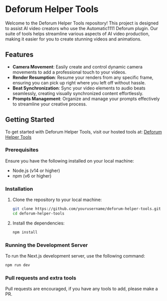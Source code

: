 # Deforum Helper Tools

Welcome to the Deforum Helper Tools repository! This project is designed to assist AI video creators who use the Automatic1111 Deforum plugin. Our suite of tools helps streamline various aspects of AI video production, making it easier for you to create stunning videos and animations.

## Features

- **Camera Movement**: Easily create and control dynamic camera movements to add a professional touch to your videos.
- **Render Resumption**: Resume your renders from any specific frame, ensuring you can pick up right where you left off without hassle.
- **Beat Synchronization**: Sync your video elements to audio beats seamlessly, creating visually synchronized content effortlessly.
- **Prompts Management**: Organize and manage your prompts effectively to streamline your creative process.

## Getting Started

To get started with Deforum Helper Tools, visit our hosted tools at:
[Deforum Helper Tools](https://deforum-helper-tools.adamfowler.net/)

### Prerequisites

Ensure you have the following installed on your local machine:

- Node.js (v14 or higher)
- npm (v6 or higher)

### Installation

1. Clone the repository to your local machine:

    ```bash
    git clone https://github.com/yourusername/deforum-helper-tools.git
    cd deforum-helper-tools
    ```

2. Install the dependencies:

    ```bash
    npm install
    ```

### Running the Development Server

To run the Next.js development server, use the following command:

```bash
npm run dev
```

### Pull requests and extra tools

Pull requests are encouraged, if you have any tools to add, please make a PR.
